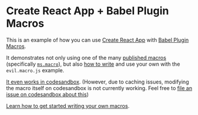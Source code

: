 # Create React App + Babel Plugin Macros

This is an example of how you can use
[Create React App](https://facebook.github.io/create-react-app/) with
[Babel Plugin Macros](https://github.com/kentcdodds/babel-plugin-macros).

It demonstrates not only using one of the many
[published macros](https://www.npmjs.com/search?q=keywords:babel-plugin-macros)
(specifically [`ms.macro`](https://www.npmjs.com/package/ms.macro)), but also
[how to write](https://github.com/kentcdodds/babel-plugin-macros/blob/master/other/docs/author.md)
and use your own with the `evil.macro.js` example.

[It even works in codesandbox](https://codesandbox.io/s/github/kentcdodds/cra-macro-example).
(However, due to caching issues, modifying the macro itself on codesandbox is
not currently working. Feel free to
[file an issue on codesandbox about this](https://github.com/codesandbox/codesandbox-client/issues/new/choose))

[Learn how to get started writing your own macros](https://kentcdodds.com/blog/write-your-own-code-transform).

